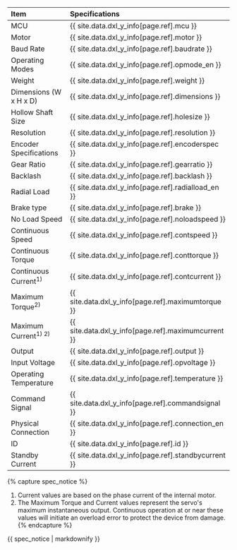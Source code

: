 
| Item                           | Specifications                                            |
|:-------------------------------|:----------------------------------------------------------|
| MCU                            | {{ site.data.dxl_y_info[page.ref].mcu }}                  |
| Motor                          | {{ site.data.dxl_y_info[page.ref].motor }}                |
| Baud Rate                      | {{ site.data.dxl_y_info[page.ref].baudrate }}             |
| Operating Modes                | {{ site.data.dxl_y_info[page.ref].opmode_en }}            |
| Weight                         | {{ site.data.dxl_y_info[page.ref].weight }}               |
| Dimensions (W x H x D)         | {{ site.data.dxl_y_info[page.ref].dimensions }}           |
| Hollow Shaft Size              | {{ site.data.dxl_y_info[page.ref].holesize }}             |
| Resolution                     | {{ site.data.dxl_y_info[page.ref].resolution }}           |
| Encoder Specifications         | {{ site.data.dxl_y_info[page.ref].encoderspec }}          |
| Gear Ratio                     | {{ site.data.dxl_y_info[page.ref].gearratio }}            |
| Backlash                       | {{ site.data.dxl_y_info[page.ref].backlash }}             |
| Radial Load                    | {{ site.data.dxl_y_info[page.ref].radialload_en }}        |
| Brake type                     | {{ site.data.dxl_y_info[page.ref].brake }}                |
| No Load Speed                  | {{ site.data.dxl_y_info[page.ref].noloadspeed }}          |
| Continuous Speed               | {{ site.data.dxl_y_info[page.ref].contspeed }}            |
| Continuous Torque              | {{ site.data.dxl_y_info[page.ref].conttorque }}           |
| Continuous Current<sup>1)<sup> | {{ site.data.dxl_y_info[page.ref].contcurrent }}          |
| Maximum Torque<sup>2)<sup>     | {{ site.data.dxl_y_info[page.ref].maximumtorque }}        |
| Maximum Current<sup>1) 2)<sup> | {{ site.data.dxl_y_info[page.ref].maximumcurrent }}       |
| Output                         | {{ site.data.dxl_y_info[page.ref].output }}               |
| Input Voltage                  | {{ site.data.dxl_y_info[page.ref].opvoltage }}            |
| Operating Temperature          | {{ site.data.dxl_y_info[page.ref].temperature }}          |
| Command Signal                 | {{ site.data.dxl_y_info[page.ref].commandsignal }}        |
| Physical Connection            | {{ site.data.dxl_y_info[page.ref].connection_en }}        |
| ID                             | {{ site.data.dxl_y_info[page.ref].id }}                   |
| Standby Current                | {{ site.data.dxl_y_info[page.ref].standbycurrent }}       |


{% capture spec_notice %}
1. Current values are based on the phase current of the internal motor.
2. The Maximum Torque and Current values represent the servo's maximum instantaneous output. Continuous operation at or near these values will initiate an overload error to protect the device from damage. 
{% endcapture %}
<div class="notice">{{ spec_notice | markdownify }}</div>

